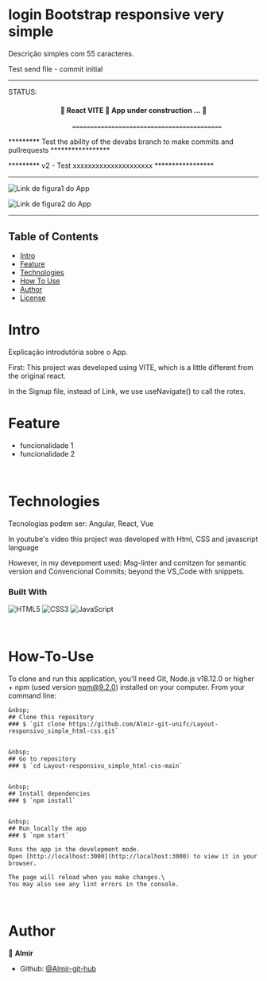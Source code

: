 login Bootstrap responsive very simple
======================================
Descrição simples com 55 caracteres.

Test send file - commit initial

---------------------------------------------------------------------------------------------------------


STATUS: 
<h4 align="center"> 
	🚧  React VITE 🚀 App under construction ...  🚧
</h4>

                      ==========================================
                      
********* Test the ability of the devabs branch to make commits and pullrequests *****************

********* v2 - Test xxxxxxxxxxxxxxxxxxxxx *****************

--------------------------------------------------------------------------------------


![Link de figura1 do App](https://github.com/Almir-git-unifc/xxx1.png)

![Link de figura2 do App](https://github.com/Almir-git-unifc/xxx2.png)


--------------------------------------------------------------------------------------

<!-- START doctoc generated TOC please keep comment here to allow auto update -->
<!-- DON'T EDIT THIS SECTION, INSTEAD RE-RUN doctoc TO UPDATE -->
## Table of Contents
- [Intro](#Intro)
- [Feature](#Feature)
- [Technologies](#Technologies)
- [How To Use](#How-To-Use)
- [Author](#Author)
- [License](#License)

<!-- END doctoc generated TOC please keep comment here to allow auto update -->


# Intro <a name = "Intro"></a>
Explicação introdutória sobre o App.

First: This project was developed using VITE, which is a little different from the original react.

In the Signup file, instead of Link, we use useNavigate() to call the rotes.

<!-- 
Layout de site responsivo, simples, criado com código html, css e javascript; usando regra de mídia, barra de rolagem, ícone de sanduíche e menu deslizante 
 -->


# Feature <a name = "Feature"></a>
- funcionalidade 1
- funcionalidade 2


&nbsp;
# Technologies <a name = "Technologies"></a>
Tecnologias podem ser: Angular, React, Vue

In youtube's video this project was developed with Html, CSS and javascript language

However, in my devepoment used:
Msg-linter and comitzen for semantic version and Convencional Commits;  beyond the VS_Code with snippets. 

### Built With 
![HTML5](https://img.shields.io/badge/html5-%23E34F26.svg?style=for-the-badge&logo=html5&logoColor=white)
![CSS3](https://img.shields.io/badge/css3-%231572B6.svg?style=for-the-badge&logo=css3&logoColor=white)
![JavaScript](https://img.shields.io/badge/javascript-%23323330.svg?style=for-the-badge&logo=javascript&logoColor=%23F7DF1E)

 
 
&nbsp;
# How-To-Use <a name = "How-To-Use"></a>

To clone and run this application, you'll need Git, Node.js v18.12.0 or higher + npm (used version npm@9.2.0) installed on your computer. 
From your command line:

```
&nbsp;
## Clone this repository
### $ `git clone https://github.com/Almir-git-unifc/Layout-responsivo_simple_html-css.git`


&nbsp;
## Go to repository
### $ `cd Layout-responsivo_simple_html-css-main`


&nbsp;
## Install dependencies
### $ `npm install`


&nbsp;
## Run locally the app
### $ `npm start`

Runs the app in the development mode.
Open [http://localhost:3000](http://localhost:3000) to view it in your browser.

The page will reload when you make changes.\
You may also see any lint errors in the console.
```

&nbsp;
# Author <a name = "Author"></a>

👤 **Almir**

- Github: [@Almir-git-hub](https://github.com/Almir-git-unifc)
